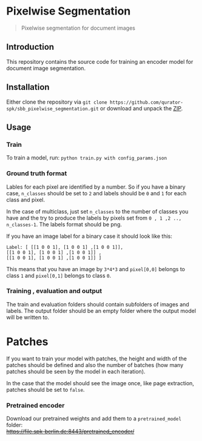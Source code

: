 # Pixelwise Segmentation
> Pixelwise segmentation for document images

## Introduction
This repository contains the source code for training an encoder model for document image segmentation.

## Installation
Either clone the repository via `git clone https://github.com/qurator-spk/sbb_pixelwise_segmentation.git` or download and unpack the [ZIP](https://github.com/qurator-spk/sbb_pixelwise_segmentation/archive/master.zip).

## Usage

### Train
To train a model, run: ``python train.py with config_params.json``
      
### Ground truth format
Lables for each pixel are identified by a number. So if you have a 
binary case, ``n_classes`` should be set to ``2`` and labels should 
be ``0`` and ``1`` for each class and pixel.

In the case of multiclass, just set ``n_classes`` to the number of classes 
you have and the try to produce the labels by pixels set from ``0 , 1 ,2 .., n_classes-1``.
The labels format should be png. 
    
If you have an image label for a binary case it should look like this:
    
    Label: [ [[1 0 0 1], [1 0 0 1] ,[1 0 0 1]], 
    [[1 0 0 1], [1 0 0 1] ,[1 0 0 1]] ,
    [[1 0 0 1], [1 0 0 1] ,[1 0 0 1]] ] 
    
 This means that you have an image by `3*4*3` and `pixel[0,0]` belongs
 to class `1` and `pixel[0,1]` belongs to class `0`.
    
### Training , evaluation and output 
The train and evaluation folders should contain subfolders of images and labels.
The output folder should be an empty folder where the output model will be written to.
    
# Patches
If you want to train your model with patches, the height and width of
the patches should be defined and also the number of batches (how many patches 
should be seen by the model in each iteration).

In the case that the model should see the image once, like page extraction,
patches should be set to ``false``.
    
### Pretrained encoder
Download our pretrained weights and add them to a ``pretrained_model`` folder:   
~~https://file.spk-berlin.de:8443/pretrained_encoder/~~
